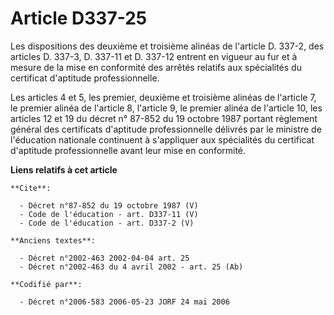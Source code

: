 # Article D337-25

Les dispositions des deuxième et troisième alinéas de l'article D. 337-2, des articles D. 337-3, D. 337-11 et D. 337-12
entrent en vigueur au fur et à mesure de la mise en conformité des arrêtés relatifs aux spécialités du certificat d'aptitude
professionnelle. 

Les articles 4 et 5, les premier, deuxième et troisième alinéas de l'article 7, le premier alinéa de l'article 8, l'article
9, le premier alinéa de l'article 10, les articles 12 et 19 du décret n° 87-852 du 19 octobre 1987 portant règlement général
des certificats d'aptitude professionnelle délivrés par le ministre de l'éducation nationale continuent à s'appliquer aux
spécialités du certificat d'aptitude professionnelle avant leur mise en conformité.

**Liens relatifs à cet article**

	**Cite**:

	  - Décret n°87-852 du 19 octobre 1987 (V)
	  - Code de l'éducation - art. D337-11 (V)
	  - Code de l'éducation - art. D337-2 (V)

	**Anciens textes**:

	  - Décret n°2002-463 2002-04-04 art. 25
	  - Décret n°2002-463 du 4 avril 2002 - art. 25 (Ab)

	**Codifié par**:

	  - Décret n°2006-583 2006-05-23 JORF 24 mai 2006
